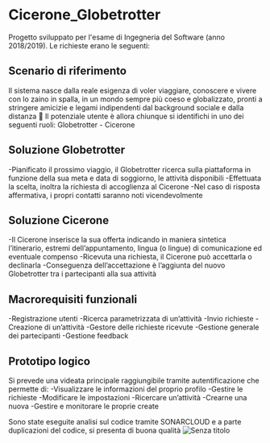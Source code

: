 # Cicerone_Globetrotter
Progetto sviluppato per l'esame di Ingegneria del Software (anno 2018/2019).
Le richieste erano le seguenti:
<h2>Scenario di riferimento</h2>
Il sistema nasce dalla reale esigenza di voler viaggiare, conoscere e vivere con lo
zaino in spalla, in un mondo sempre più coeso e globalizzato, pronti a stringere
amicizie e legami indipendenti dal background sociale e dalla distanza

Il potenziale utente è allora chiunque si identifichi in uno dei seguenti ruoli:
Globetrotter -
Cicerone
<h2>Soluzione Globetrotter</h2>
-Pianificato il prossimo viaggio, il Globetrotter ricerca sulla
piattaforma in funzione della sua meta e data di soggiorno,
le attività disponibili
-Effettuata la scelta, inoltra la richiesta di accoglienza al
Cicerone
-Nel caso di risposta affermativa, i propri contatti saranno noti
vicendevolmente
<h2>Soluzione Cicerone</h2>
-Il Cicerone inserisce la sua offerta indicando in maniera sintetica l’itinerario,
estremi dell’appuntamento, lingua (o lingue) di comunicazione ed eventuale
compenso -Ricevuta una richiesta, il Cicerone può accettarla o declinarla
-Conseguenza dell’accettazione è l’aggiunta del nuovo Globetrotter tra i
partecipanti alla sua attività
<h2>Macrorequisiti funzionali</h2>
-Registrazione utenti
-Ricerca parametrizzata di un’attività
-Invio richieste
-Creazione di un’attività
-Gestore delle richieste ricevute
-Gestione generale dei partecipanti
-Gestione feedback
<h2>Prototipo logico</h2>
Si prevede una videata principale raggiungibile tramite
autentificazione che permette di:
-Visualizzare le informazioni del proprio profilo
-Gestire le richieste
-Modificare le impostazioni
-Ricercare un’attività
-Crearne una nuova
-Gestire e monitorare le proprie create

Sono state eseguite analisi sul codice tramite SONARCLOUD e a parte duplicazioni del codice, si presenta di buona qualità
![Senza titolo](https://user-images.githubusercontent.com/38552315/172212946-8eed352d-0313-4bc2-bf7f-a65f9cff072d.png)
